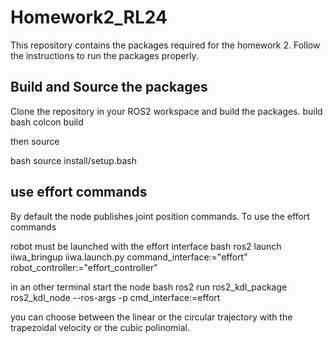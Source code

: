 # Homework2_RL24
This repository contains the packages required for the homework 2.
Follow the instructions to run the packages properly.

## Build and Source the packages

Clone the repository in your ROS2 workspace and build the packages.
build
bash
colcon build

then source

bash
source install/setup.bash


## use effort commands
By default the node publishes joint position commands. To use the effort commands

robot must be launched with the effort interface
bash
ros2 launch iiwa_bringup iiwa.launch.py command_interface:="effort" robot_controller:="effort_controller"


in an other terminal start the node
bash
ros2 run ros2_kdl_package ros2_kdl_node --ros-args -p cmd_interface:=effort

you can choose between the linear or the circular trajectory with the trapezoidal velocity or the cubic polinomial.
